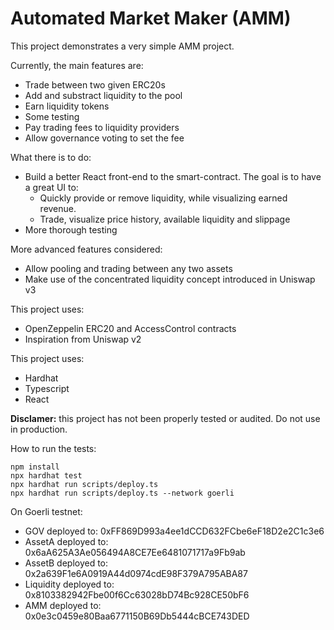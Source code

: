 # Automated Market Maker (AMM)

This project demonstrates a very simple AMM project.

Currently, the main features are:
* Trade between two given ERC20s
* Add and substract liquidity to the pool
* Earn liquidity tokens
* Some testing
* Pay trading fees to liquidity providers
* Allow governance voting to set the fee

What there is to do:

* Build a better React front-end to the smart-contract. The goal is to have a great UI to:
    * Quickly provide or remove liquidity, while visualizing earned revenue.
    * Trade, visualize price history, available liquidity and slippage
* More thorough testing

More advanced features considered:
* Allow pooling and trading between any two assets
* Make use of the concentrated liquidity concept introduced in Uniswap v3

This project uses:
* OpenZeppelin ERC20 and AccessControl contracts
* Inspiration from Uniswap v2

This project uses:
* Hardhat
* Typescript
* React

**Disclamer:** this project has not been properly tested or audited. Do not use in production.

How to run the tests:
```
npm install
npx hardhat test
npx hardhat run scripts/deploy.ts
npx hardhat run scripts/deploy.ts --network goerli
```

On Goerli testnet:

* GOV deployed to: 0xFF869D993a4ee1dCCD632FCbe6eF18D2e2C1c3e6
* AssetA deployed to: 0x6aA625A3Ae056494A8CE7Ee6481071717a9Fb9ab
* AssetB deployed to: 0x2a639F1e6A0919A44d0974cdE98F379A795ABA87
* Liquidity deployed to: 0x8103382942Fbe00f6Cc63028bD74Bc928CE50bF6
* AMM deployed to: 0x0e3c0459e80Baa6771150B69Db5444cBCE743DED


